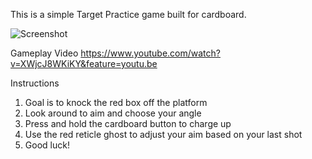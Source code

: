 This is a simple Target Practice game built for cardboard.

![Screenshot](http://i.imgur.com/Xs7GYWC.jpg) 

Gameplay Video
https://www.youtube.com/watch?v=XWjcJ8WKiKY&feature=youtu.be

Instructions
1. Goal is to knock the red box off the platform
2. Look around to aim and choose your angle
3. Press and hold the cardboard button to charge up
4. Use the red reticle ghost to adjust your aim based on your last shot
5. Good luck!
